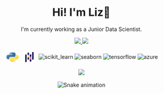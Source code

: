 <div>
  
  <h1 align="center">
    Hi! I'm Liz👋
  </h1>
  
  <p align="center">
    I'm currently working as a Junior Data Scientist.
  </p>

<div align="center">
  <a href="https://github.com/lizmarques">
    <img height="150em" src="https://github-readme-stats.vercel.app/api?username=lizmarques&count_private=true&include_all_commits=true&show_icons=true&title_color=d198e5&theme=dracula&hide_border=false&show_owner=true"/>
    <img height="150em" src="https://github-readme-stats.vercel.app/api/top-langs/?username=lizmarques&title_color=d198e5&theme=dracula&hide_border=false&&layout=compact"/>
  </a>
</div>

<div align="center" valign="top"><br>
  <img align="center" alt="python" height="30" width="40" src="https://raw.githubusercontent.com/devicons/devicon/master/icons/python/python-original.svg">
  <img align="center" alt="pandas" height="30" width="40" src="https://raw.githubusercontent.com/devicons/devicon/2ae2a900d2f041da66e950e4d48052658d850630/icons/pandas/pandas-original.svg">
  <img align="center" alt="scikit_learn" height="30" width="40" src="https://upload.wikimedia.org/wikipedia/commons/0/05/Scikit_learn_logo_small.svg">
  <img align="center" alt="seaborn" height="30" width="40" src="https://seaborn.pydata.org/_images/logo-mark-lightbg.svg">
  <img align="center" alt="tensorflow" height="30" width="40" src="https://www.vectorlogo.zone/logos/tensorflow/tensorflow-icon.svg">
  <img align="center" alt="azure" height="30" width="40" src="https://www.vectorlogo.zone/logos/microsoft_azure/microsoft_azure-icon.svg">
</div><br>

<div align="center">
  <a href="https://linkedin.com/in/lizmarques" target="_blank"><img src="https://img.shields.io/badge/-LinkedIn-%230077B5?style=for-the-badge&logo=linkedin&logoColor=white" target="_blank"></a> 
</div>

<div align="center">

  ![Snake animation](https://github.com/danielbped/danielbped/blob/output/github-contribution-grid-snake.svg)
